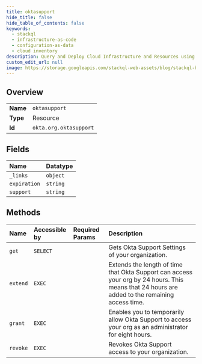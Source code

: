 ```yaml
---
title: oktasupport
hide_title: false
hide_table_of_contents: false
keywords:
  - stackql
  - infrastructure-as-code
  - configuration-as-data
  - cloud inventory
description: Query and Deploy Cloud Infrastructure and Resources using SQL
custom_edit_url: null
image: https://storage.googleapis.com/stackql-web-assets/blog/stackql-blog-post-featured-image.png
---
```

  
    

## Overview
<table><tbody>
<tr><td><b>Name</b></td><td><code>oktasupport</code></td></tr>
<tr><td><b>Type</b></td><td>Resource</td></tr>
<tr><td><b>Id</b></td><td><code>okta.org.oktasupport</code></td></tr>
</tbody></table>

## Fields
| Name | Datatype |
|:-----|:---------|
| `_links` | `object` |
| `expiration` | `string` |
| `support` | `string` |
## Methods
| Name | Accessible by | Required Params | Description |
|:-----|:--------------|:----------------|:------------|
| `get` | `SELECT` |  | Gets Okta Support Settings of your organization. |
| `extend` | `EXEC` |  | Extends the length of time that Okta Support can access your org by 24 hours. This means that 24 hours are added to the remaining access time. |
| `grant` | `EXEC` |  | Enables you to temporarily allow Okta Support to access your org as an administrator for eight hours. |
| `revoke` | `EXEC` |  | Revokes Okta Support access to your organization. |

